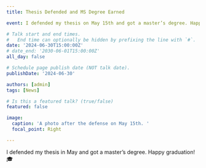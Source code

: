 ```yaml
---
title: Thesis Defended and MS Degree Earned

event: I defended my thesis on May 15th and got a master’s degree. Happy graduation! 🎓

# Talk start and end times.
#   End time can optionally be hidden by prefixing the line with `#`.
date: '2024-06-30T15:00:00Z'
# date_end: '2030-06-01T15:00:00Z'
all_day: false

# Schedule page publish date (NOT talk date).
publishDate: '2024-06-30'

authors: [admin]
tags: [News]

# Is this a featured talk? (true/false)
featured: false

image:
  caption: 'A photo after the defense on May 15th. '
  focal_point: Right

---
```


I defended my thesis in May and got a master’s degree. Happy graduation! 🎓

<!-- {{% callout note %}}
Click on the **Slides** button above to view the built-in slides feature.
{{% /callout %}}

Slides can be added in a few ways:

- **Create** slides using Hugo Blox Builder's [_Slides_](https://docs.hugoblox.com/reference/content-types/) feature and link using `slides` parameter in the front matter of the talk file
- **Upload** an existing slide deck to `static/` and link using `url_slides` parameter in the front matter of the talk file
- **Embed** your slides (e.g. Google Slides) or presentation video on this page using [shortcodes](https://docs.hugoblox.com/reference/markdown/).

Further event details, including [page elements](https://docs.hugoblox.com/reference/markdown/) such as image galleries, can be added to the body of this page. -->
